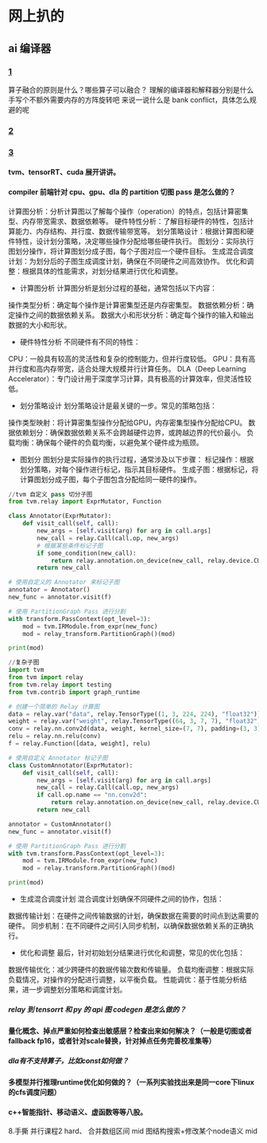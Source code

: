 <!--
 * @Author: liu kang
 * @Date: 2024-07-06 17:50:20
 * @LastEditors: fade
 * @LastEditTime: 2024-07-06 17:53:32
 * @FilePath: \Notes\me\参考.md
 * @Description: 
 * 
 * Copyright (c) 2024 by ${git_name_email}, All Rights Reserved. 
-->

# 网上扒的

## ai 编译器

### [1](https://testerhome.com/articles/29396?order_by=created_at&)

算子融合的原则是什么？哪些算子可以融合？
理解的编译器和解释器分别是什么
手写个不额外需要内存的方阵旋转吧
来说一说什么是 bank conflict，具体怎么规避的呢

### [2](https://www.nowcoder.com/feed/main/detail/d7a9ab02921045c68103794ea3d56749)

### [3](https://www.nowcoder.com/feed/main/detail/ae864e6615844ec2acf26398f6f33d4e)

#### tvm、tensorRT、cuda 展开讲讲。

#### compiler 前端针对 cpu、gpu、dla 的 partition 切图 pass 是怎么做的？

计算图分析：分析计算图以了解每个操作（operation）的特点，包括计算密集型、内存带宽需求、数据依赖等。
硬件特性分析：了解目标硬件的特性，包括计算能力、内存结构、并行度、数据传输带宽等。
划分策略设计：根据计算图和硬件特性，设计划分策略，决定哪些操作分配给哪些硬件执行。
图划分：实际执行图划分操作，将计算图划分成子图，每个子图对应一个硬件目标。
生成混合调度计划：为划分后的子图生成调度计划，确保在不同硬件之间高效协作。
优化和调整：根据具体的性能需求，对划分结果进行优化和调整。

* 计算图分析
  计算图分析是划分过程的基础，通常包括以下内容：

操作类型分析：确定每个操作是计算密集型还是内存密集型。
数据依赖分析：确定操作之间的数据依赖关系。
数据大小和形状分析：确定每个操作的输入和输出数据的大小和形状。

* 硬件特性分析
  不同硬件有不同的特性：

CPU：一般具有较高的灵活性和复杂的控制能力，但并行度较低。
GPU：具有高并行度和高内存带宽，适合处理大规模并行计算任务。
DLA（Deep Learning Accelerator）：专门设计用于深度学习计算，具有极高的计算效率，但灵活性较低。

* 划分策略设计
  划分策略设计是最关键的一步。常见的策略包括：

操作类型映射：将计算密集型操作分配给GPU，内存密集型操作分配给CPU。
数据依赖划分：确保数据依赖关系不会跨越硬件边界，或跨越边界的代价最小。
负载均衡：确保每个硬件的负载均衡，以避免某个硬件成为瓶颈。

* 图划分
  图划分是实际操作的执行过程，通常涉及以下步骤：
  标记操作：根据划分策略，对每个操作进行标记，指示其目标硬件。
  生成子图：根据标记，将计算图划分成子图，每个子图包含分配给同一硬件的操作。

```python
//tvm 自定义 pass 切分子图
from tvm.relay import ExprMutator, Function

class Annotator(ExprMutator):
    def visit_call(self, call):
        new_args = [self.visit(arg) for arg in call.args]
        new_call = relay.Call(call.op, new_args)
        # 根据某些条件标记子图
        if some_condition(new_call):
            return relay.annotation.on_device(new_call, relay.device.CUDA())
        return new_call

# 使用自定义的 Annotator 来标记子图
annotator = Annotator()
new_func = annotator.visit(f)

# 使用 PartitionGraph Pass 进行分割
with transform.PassContext(opt_level=3):
    mod = tvm.IRModule.from_expr(new_func)
    mod = relay_transform.PartitionGraph()(mod)

print(mod)

//复杂子图
import tvm
from tvm import relay
from tvm.relay import testing
from tvm.contrib import graph_runtime

# 创建一个简单的 Relay 计算图
data = relay.var("data", relay.TensorType((1, 3, 224, 224), "float32"))
weight = relay.var("weight", relay.TensorType((64, 3, 7, 7), "float32"))
conv = relay.nn.conv2d(data, weight, kernel_size=(7, 7), padding=(3, 3))
relu = relay.nn.relu(conv)
f = relay.Function([data, weight], relu)

# 使用自定义 Annotator 标记子图
class CustomAnnotator(ExprMutator):
    def visit_call(self, call):
        new_args = [self.visit(arg) for arg in call.args]
        new_call = relay.Call(call.op, new_args)
        if call.op.name == "nn.conv2d":
            return relay.annotation.on_device(new_call, relay.device.CUDA())
        return new_call

annotator = CustomAnnotator()
new_func = annotator.visit(f)

# 使用 PartitionGraph Pass 进行分割
with tvm.transform.PassContext(opt_level=3):
    mod = tvm.IRModule.from_expr(new_func)
    mod = relay.transform.PartitionGraph()(mod)

print(mod)


```

* 生成混合调度计划
  混合调度计划确保不同硬件之间的协作，包括：

数据传输计划：在硬件之间传输数据的计划，确保数据在需要的时间点到达需要的硬件。
同步机制：在不同硬件之间引入同步机制，以确保数据依赖关系的正确执行。

* 优化和调整
  最后，针对初始划分结果进行优化和调整，常见的优化包括：

数据传输优化：减少跨硬件的数据传输次数和传输量。
负载均衡调整：根据实际负载情况，对操作的分配进行调整，以平衡负载。
性能调优：基于性能分析结果，进一步调整划分策略和调度计划。

##### relay 到 tensorrt 和 py 的 api 图 codegen 是怎么做的？


#### 量化概念、掉点严重如何检查出敏感层？检查出来如何解决？（一般是切图或者fallback fp16，或者针对scale替换，针对掉点任务完善校准集等）

##### dla有不支持算子，比如const如何做？

#### 多模型并行推理runtime优化如何做的？（一系列实验找出来是同一core下linux的cfs调度问题）

#### c++智能指针、移动语义、虚函数等等八股。

8.手撕
并行课程2 hard、
合并数组区间 mid
图结构搜索+修改某个node语义 mid
